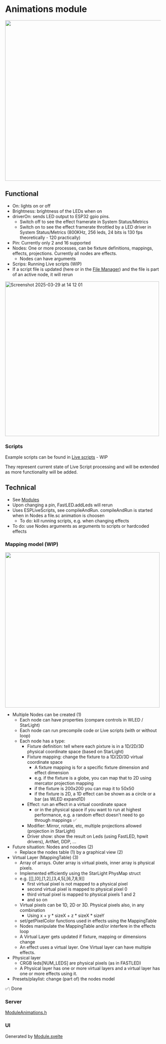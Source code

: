 # Animations module

<img width="517" src="https://github.com/user-attachments/assets/88e00192-a029-43c7-974c-15d786b48c0e" />

## Functional

* On: lights on or off
* Brightness: brightness of the LEDs when on
* driverOn: sends LED output to ESP32 gpio pins.
    * Switch off to see the effect framerate in System Status/Metrics
    * Switch on to see the effect framerate throttled by a LED driver in System Status/Metrics (800KHz, 256 leds, 24 bits is 130 fps theoretically - 120 practically)
* Pin: Currently only 2 and 16 supported
* Nodes: One or more processes, can be fixture definitions, mappings, effects, projections. Currently all nodes are effects.
    * Nodes can have arguments
* Scrips: Running Live scripts (WIP)
* If a script file is updated (here or in the [File Manager](https://ewowi.github.io/MoonBase/moonbase/files/)) and the file is part of an active node, it will rerun

<img width="498" alt="Screenshot 2025-03-29 at 14 12 01" src="https://github.com/user-attachments/assets/3a5a3743-c0a4-4456-96cb-f4abd0d01450" />

### Scripts

Example scripts can be found in [Live scripts](https://github.com/ewowi/MoonBase/tree/main/misc/livescripts) - WIP

They represent current state of Live Script processing and will be extended as more functionality will be added.

## Technical

* See [Modules](../modules.md)
* Upon changing a pin, FastLED.addLeds will rerun
* Uses ESPLiveScripts, see compileAndRun. compileAndRun is started when in Nodes a file.sc animation is choosen
    * To do: kill running scripts, e.g. when changing effects
* To do: use Nodes arguments as arguments to scripts or hardcoded effects

### Mapping model (WIP)

<img width="500" src="https://github.com/user-attachments/assets/6f76a2d6-fce1-4c72-9ade-ee5fbd056c88" />

* Multiple Nodes can be created (1)
    * Each node can have properties (compare controls in WLED / StarLight)
    * Each node can run precompile code or Live scripts (with or without loop)
    * Each node has a type:
        * Fixture definition: tell where each pixture is in a 1D/2D/3D physical coordinate space (based on StarLight)
        * Fixture mapping: change the fixture to a 1D/2D/3D virtual coordinate space
            * A fixture mapping is for a specific fixture dimension and effect dimension
            * e.g. if the fixture is a globe, you can map that to 2D using mercator projection mapping
            * if the fixture is 200x200 you can map it to 50x50
            * if the fixture is 2D, a 1D effect can be shown as a circle or a bar (as WLED expand1D)
        * Effect: run an effect in a virtual coordinate space
            * or in the physical space if you want to run at highest performance, e.g. a random effect doesn't need to go through mappings ✅
        * Modifier: Mirror, rotate, etc, multiple projections allowed (projection in StarLight)
        * Driver show: show the result on Leds (using FastLED, hpwit drivers), ArtNet, DDP, ...
* Future situation: Nodes and noodles (2)
    * Replace the nodes table (1) by a graphical view (2)
* Virtual Layer (MappingTable) (3)
    * Array of arrays. Outer array is virtual pixels, inner array is physical pixels. 
    * Implemented efficiently using the StarLight PhysMap struct
    * e.g. [[],[0],[1,2],[3,4,5],[6,7,8,9]]
        * first virtual pixel is not mapped to a physical pixel
        * second virtual pixel is mapped to physical pixel 0
        * third virtual pixel is mapped to physical pixels 1 and 2
        * and so on
    * Virtual pixels can be 1D, 2D or 3D. Physical pixels also, in any combination
        * Using x + y * sizeX + z * sizeX * sizeY
    * set/getPixelColor functions used in effects using the MappingTable
    * Nodes manipulate the MappingTable and/or interfere in the effects loop
    * A Virtual Layer gets updated if fixture, mapping or dimensions change
    * An effect uses a virtual layer. One Virtual layer can have multiple effects. 
* Physical layer
    * CRGB leds[NUM_LEDS] are physical pixels (as in FASTLED)
    * A Physical layer has one or more virtual layers and a virtual layer has one or more effects using it.
* Presets/playlist: change (part of) the nodes model

✅: Done

### Server

[ModuleAnimations.h](https://github.com/ewowi/MoonBase/blob/main/src/MoonLight/ModuleAnimations.h)

### UI

Generated by [Module.svelte](https://github.com/ewowi/MoonBase/blob/main/interface/src/routes/moonbase/module/Module.svelte)

